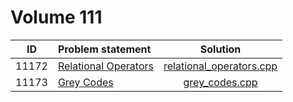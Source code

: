 # Volume 111

|  ID   |    Problem statement     |           Solution           |
|:-----:|:-------------------------|:----------------------------:|
| 11172 | [Relational Operators][] | [relational_operators.cpp][] |
| 11173 | [Grey Codes][]           | [grey_codes.cpp][]           |

[Relational Operators]: http://uva.onlinejudge.org/index.php?option=com_onlinejudge&Itemid=8&category=23&page=show_problem&problem=2113
[Grey Codes]:           http://uva.onlinejudge.org/index.php?option=com_onlinejudge&Itemid=8&category=23&page=show_problem&problem=2114

[relational_operators.cpp]: relational_operators.cpp
[grey_codes.cpp]:           grey_codes.cpp
